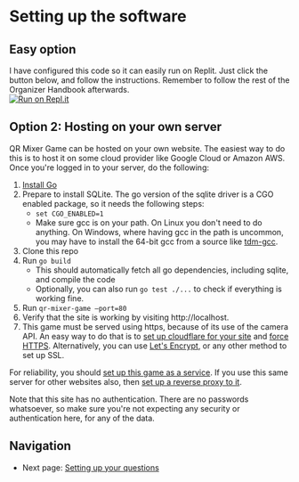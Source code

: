 # Setting up the software

## Easy option

I have configured this code so it can easily run on Replit.
Just click the button below, and follow the instructions.
Remember to follow the rest of the Organizer Handbook afterwards. \
[![Run on Repl.it](https://replit.com/badge/github/sushovande/qr-mixer-game)](https://replit.com/new/github/sushovande/qr-mixer-game)



## Option 2: Hosting on your own server

QR Mixer Game can be hosted on your own website. The easiest way to do this is to host it on some cloud provider like Google Cloud or Amazon AWS. Once you're logged in to your server, do the following:

1. [Install Go](https://go.dev/doc/install)
2. Prepare to install SQLite. The go version of the sqlite driver is a CGO enabled package, so it needs the following steps:
    - `set CGO_ENABLED=1`
    - Make sure gcc is on your path. On Linux you don't need to do anything. On Windows, where having gcc in the path is uncommon, you may have to install the 64-bit gcc from a source like [tdm-gcc](https://jmeubank.github.io/tdm-gcc/).
3. Clone this repo
4. Run `go build`
    - This should automatically fetch all go dependencies, including sqlite, and compile the code
    - Optionally, you can also run `go test ./...` to check if everything is working fine.
5. Run `qr-mixer-game –port=80`
6. Verify that the site is working by visiting http://localhost.
7. This game must be served using https, because of its use of the camera API. An easy way to do that is to 
  [set up cloudflare for your site](https://developers.cloudflare.com/fundamentals/get-started/setup/add-site/) 
  and [force HTTPS](https://developers.cloudflare.com/ssl/edge-certificates/encrypt-visitor-traffic/). 
  Alternatively, you can use [Let's Encrypt](https://letsencrypt.org/getting-started/), or any other method to set up SSL.

For reliability, you should [set up this game as a service](https://medium.com/@benmorel/creating-a-linux-service-with-systemd-611b5c8b91d6).
If you use this same server for other websites also, then
[set up a reverse proxy to it](https://docs.nginx.com/nginx/admin-guide/web-server/reverse-proxy/). 

Note that this site has no authentication. There are no passwords whatsoever, so make sure you're not expecting any security or authentication here, for any of the data.

## Navigation
 * Next page: [Setting up your questions](setting-questions.md)
